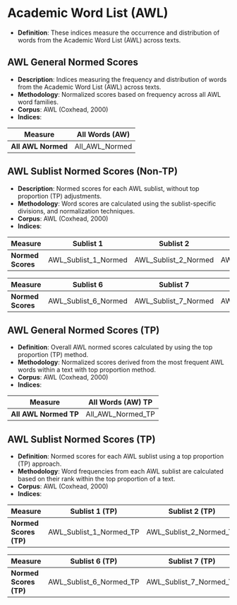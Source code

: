# Academic Word List (AWL)

- **Definition**: These indices measure the occurrence and distribution of words from the Academic Word List (AWL) across texts.


## AWL General Normed Scores
- **Description**: Indices measuring the frequency and distribution of words from the Academic Word List (AWL) across texts.
- **Methodology**: Normalized scores based on frequency across all AWL word families.
- **Corpus**: AWL (Coxhead, 2000)
- **Indices**:



| Measure              | All Words (AW)   |
|----------------------|------------------|
| **All AWL Normed**   | All_AWL_Normed  |

## AWL Sublist Normed Scores (Non-TP)
- **Description**: Normed scores for each AWL sublist, without top proportion (TP) adjustments.
- **Methodology**: Word scores are calculated using the sublist-specific divisions, and normalization techniques.
- **Corpus**: AWL (Coxhead, 2000)
- **Indices**:




| Measure                     | Sublist 1            | Sublist 2            | Sublist 3            | Sublist 4            | Sublist 5            |
|-----------------------------|----------------------|----------------------|----------------------|----------------------|----------------------|
| **Normed Scores**           | AWL_Sublist_1_Normed | AWL_Sublist_2_Normed | AWL_Sublist_3_Normed | AWL_Sublist_4_Normed | AWL_Sublist_5_Normed |

| Measure                     | Sublist 6            | Sublist 7            | Sublist 8            | Sublist 9            | Sublist 10           |
|-----------------------------|----------------------|----------------------|----------------------|----------------------|----------------------|
| **Normed Scores**           | AWL_Sublist_6_Normed | AWL_Sublist_7_Normed | AWL_Sublist_8_Normed | AWL_Sublist_9_Normed | AWL_Sublist_10_Normed |

## AWL General Normed Scores (TP)
- **Definition**: Overall AWL normed scores calculated by using the top proportion (TP) method.
- **Methodology**: Normalized scores derived from the most frequent AWL words within a text with top proportion method.
- **Corpus**: AWL (Coxhead, 2000)
- **Indices**:


| Measure              | All Words (AW) TP   |
|----------------------|---------------------|
| **All AWL Normed TP**| All_AWL_Normed_TP  |

## AWL Sublist Normed Scores (TP)
- **Definition**: Normed scores for each AWL sublist using a top proportion (TP) approach.
- **Methodology**: Word frequencies from each AWL sublist are calculated based on their rank within the top proportion of a text.
- **Corpus**: AWL (Coxhead, 2000)
- **Indices**:

| Measure                     | Sublist 1 (TP)       | Sublist 2 (TP)       | Sublist 3 (TP)       | Sublist 4 (TP)       | Sublist 5 (TP)       |
|-----------------------------|----------------------|----------------------|----------------------|----------------------|----------------------|
| **Normed Scores (TP)**      | AWL_Sublist_1_Normed_TP | AWL_Sublist_2_Normed_TP | AWL_Sublist_3_Normed_TP | AWL_Sublist_4_Normed_TP | AWL_Sublist_5_Normed_TP |

| Measure                     | Sublist 6 (TP)       | Sublist 7 (TP)       | Sublist 8 (TP)       | Sublist 9 (TP)       | Sublist 10 (TP)      |
|-----------------------------|----------------------|----------------------|----------------------|----------------------|----------------------|
| **Normed Scores (TP)**      | AWL_Sublist_6_Normed_TP | AWL_Sublist_7_Normed_TP | AWL_Sublist_8_Normed_TP | AWL_Sublist_9_Normed_TP | AWL_Sublist_10_Normed_TP |

